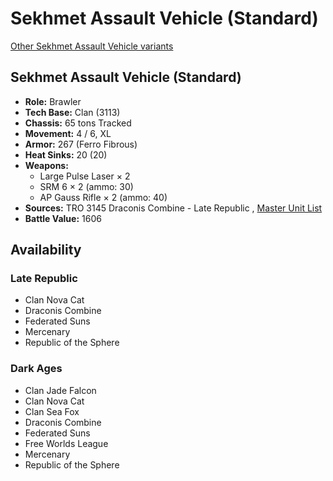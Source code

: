 # Sekhmet Assault Vehicle (Standard) 

[Other Sekhmet Assault Vehicle variants](../sekhmet_assault_vehicle.md) 

## Sekhmet Assault Vehicle (Standard) 

- **Role:** Brawler 
- **Tech Base:** Clan (3113) 
- **Chassis:** 65 tons Tracked 
- **Movement:** 4 / 6, XL 
- **Armor:** 267 (Ferro Fibrous) 
- **Heat Sinks:** 20 (20) 
- **Weapons:** 
  - Large Pulse Laser × 2 
  - SRM 6 × 2 (ammo: 30) 
  - AP Gauss Rifle × 2 (ammo: 40) 
- **Sources:** TRO 3145 Draconis Combine - Late Republic , [Master Unit List](http://masterunitlist.info/Unit/Details/6384/sekhmet-assault-vehicle-standard) 
- **Battle Value:** 1606 

## Availability 

### Late Republic 

- Clan Nova Cat 
- Draconis Combine 
- Federated Suns 
- Mercenary 
- Republic of the Sphere 

### Dark Ages 

- Clan Jade Falcon 
- Clan Nova Cat 
- Clan Sea Fox 
- Draconis Combine 
- Federated Suns 
- Free Worlds League 
- Mercenary 
- Republic of the Sphere 

